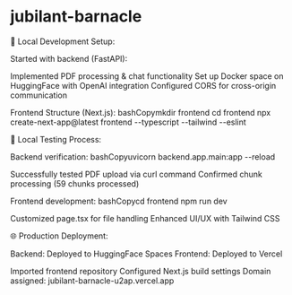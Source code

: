 # jubilant-barnacle
🔧 Local Development Setup:

Started with backend (FastAPI):

Implemented PDF processing & chat functionality
Set up Docker space on HuggingFace with OpenAI integration
Configured CORS for cross-origin communication


Frontend Structure (Next.js):
bashCopymkdir frontend
cd frontend
npx create-next-app@latest frontend --typescript --tailwind --eslint


🧪 Local Testing Process:

Backend verification:
bashCopyuvicorn backend.app.main:app --reload

Successfully tested PDF upload via curl command
Confirmed chunk processing (59 chunks processed)


Frontend development:
bashCopycd frontend
npm run dev

Customized page.tsx for file handling
Enhanced UI/UX with Tailwind CSS



🌐 Production Deployment:

Backend: Deployed to HuggingFace Spaces
Frontend: Deployed to Vercel

Imported frontend repository
Configured Next.js build settings
Domain assigned: jubilant-barnacle-u2ap.vercel.app
